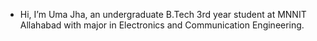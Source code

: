 - Hi, I’m Uma Jha, an undergraduate B.Tech 3rd year student at MNNIT Allahabad with major in Electronics and Communication Engineering.

<!---
ujha-vns/ujha-vns is a ✨ special ✨ repository because its `README.md` (this file) appears on your GitHub profile.
You can click the Preview link to take a look at your changes.
--->
